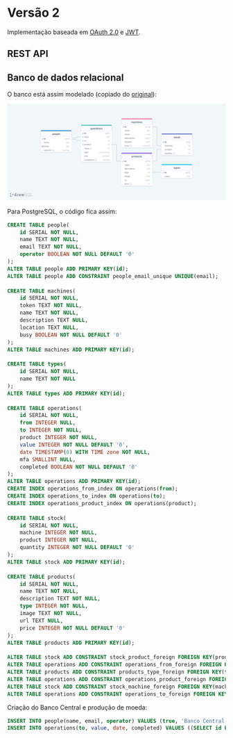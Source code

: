 # Versão 2

Implementação baseada em [OAuth 2.0](https://datatracker.ietf.org/doc/html/rfc6749) e [JWT](https://datatracker.ietf.org/doc/html/rfc7519).

## REST API

## Banco de dados relacional

O banco está assim modelado (copiado do [original](https://drawsql.app/teams/feira-de-jogos/diagrams/feira-de-jogos-v2)):

![Modelagem do banco de dados, versão 2.](feira-de-jogos-v2.png)

Para PostgreSQL, o código fica assim:

```sql
CREATE TABLE people(
    id SERIAL NOT NULL,
    name TEXT NOT NULL,
    email TEXT NOT NULL,
    operator BOOLEAN NOT NULL DEFAULT '0'
);
ALTER TABLE people ADD PRIMARY KEY(id);
ALTER TABLE people ADD CONSTRAINT people_email_unique UNIQUE(email);

CREATE TABLE machines(
    id SERIAL NOT NULL,
    token TEXT NOT NULL,
    name TEXT NOT NULL,
    description TEXT NULL,
    location TEXT NULL,
    busy BOOLEAN NOT NULL DEFAULT '0'
);
ALTER TABLE machines ADD PRIMARY KEY(id);

CREATE TABLE types(
    id SERIAL NOT NULL,
    name TEXT NOT NULL
);
ALTER TABLE types ADD PRIMARY KEY(id);

CREATE TABLE operations(
    id SERIAL NOT NULL,
    from INTEGER NULL,
    to INTEGER NOT NULL,
    product INTEGER NOT NULL,
    value INTEGER NOT NULL DEFAULT '0',
    date TIMESTAMP(0) WITH TIME zone NOT NULL,
    mfa SMALLINT NULL,
    completed BOOLEAN NOT NULL DEFAULT '0'
);
ALTER TABLE operations ADD PRIMARY KEY(id);
CREATE INDEX operations_from_index ON operations(from);
CREATE INDEX operations_to_index ON operations(to);
CREATE INDEX operations_product_index ON operations(product);

CREATE TABLE stock(
    id SERIAL NOT NULL,
    machine INTEGER NOT NULL,
    product INTEGER NOT NULL,
    quantity INTEGER NOT NULL DEFAULT '0'
);
ALTER TABLE stock ADD PRIMARY KEY(id);

CREATE TABLE products(
    id SERIAL NOT NULL,
    name TEXT NOT NULL,
    description TEXT NOT NULL,
    type INTEGER NOT NULL,
    image TEXT NOT NULL,
    url TEXT NULL,
    price INTEGER NOT NULL DEFAULT '0'
);
ALTER TABLE products ADD PRIMARY KEY(id);

ALTER TABLE stock ADD CONSTRAINT stock_product_foreign FOREIGN KEY(product) REFERENCES products(id);
ALTER TABLE operations ADD CONSTRAINT operations_from_foreign FOREIGN KEY(from) REFERENCES people(id);
ALTER TABLE products ADD CONSTRAINT products_type_foreign FOREIGN KEY(type) REFERENCES types(id);
ALTER TABLE operations ADD CONSTRAINT operations_product_foreign FOREIGN KEY(product) REFERENCES products(id);
ALTER TABLE stock ADD CONSTRAINT stock_machine_foreign FOREIGN KEY(machine) REFERENCES machines(id);
ALTER TABLE operations ADD CONSTRAINT operations_to_foreign FOREIGN KEY(to) REFERENCES people(id);
```

Criação do Banco Central e produção de moeda:

```sql
INSERT INTO people(name, email, operator) VALUES (true, 'Banco Central', 'feiradejogosifscsaojose@gmail.com', true);
INSERT INTO operations(to, value, date, completed) VALUES ((SELECT id FROM people WHERE name = 'Banco Central'), 1000000, NOW(), true);
```
